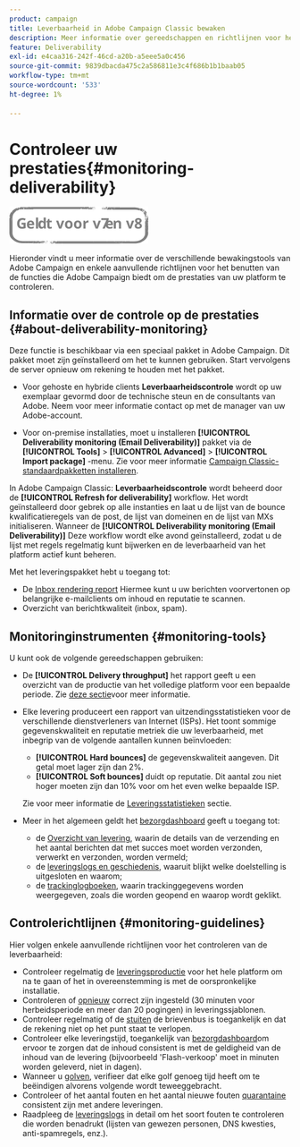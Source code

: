 ```yaml
---
product: campaign
title: Leverbaarheid in Adobe Campaign Classic bewaken
description: Meer informatie over gereedschappen en richtlijnen voor het controleren van de prestaties in Adobe Campaign Classic.
feature: Deliverability
exl-id: e4caa316-242f-46cd-a20b-a5eee5a0c456
source-git-commit: 9839dbacda475c2a586811e3c4f686b1b1baab05
workflow-type: tm+mt
source-wordcount: '533'
ht-degree: 1%

---
```


# Controleer uw prestaties{#monitoring-deliverability}

![](../../assets/common.svg)

Hieronder vindt u meer informatie over de verschillende bewakingstools van Adobe Campaign en enkele aanvullende richtlijnen voor het benutten van de functies die Adobe Campaign biedt om de prestaties van uw platform te controleren.

## Informatie over de controle op de prestaties {#about-deliverability-monitoring}

Deze functie is beschikbaar via een speciaal pakket in Adobe Campaign. Dit pakket moet zijn geïnstalleerd om het te kunnen gebruiken. Start vervolgens de server opnieuw om rekening te houden met het pakket.
* Voor gehoste en hybride clients **Leverbaarheidscontrole** wordt op uw exemplaar gevormd door de technische steun en de consultants van Adobe. Neem voor meer informatie contact op met de manager van uw Adobe-account.

* Voor on-premise installaties, moet u installeren **[!UICONTROL Deliverability monitoring (Email Deliverability)]** pakket via de **[!UICONTROL Tools]** > **[!UICONTROL Advanced]** > **[!UICONTROL Import package]** -menu. Zie voor meer informatie [Campaign Classic-standaardpakketten installeren](../../installation/using/installing-campaign-standard-packages.md).

In Adobe Campaign Classic: **Leverbaarheidscontrole** wordt beheerd door de **[!UICONTROL Refresh for deliverability]** workflow. Het wordt geïnstalleerd door gebrek op alle instanties en laat u de lijst van de bounce kwalificatieregels van de post, de lijst van domeinen en de lijst van MXs initialiseren. Wanneer de **[!UICONTROL Deliverability monitoring (Email Deliverability)]** Deze workflow wordt elke avond geïnstalleerd, zodat u de lijst met regels regelmatig kunt bijwerken en de leverbaarheid van het platform actief kunt beheren.

Met het leveringspakket hebt u toegang tot:

* De [Inbox rendering report](inbox-rendering.md) Hiermee kunt u uw berichten voorvertonen op belangrijke e-mailclients om inhoud en reputatie te scannen.
* Overzicht van berichtkwaliteit (inbox, spam).

## Monitoringinstrumenten {#monitoring-tools}

U kunt ook de volgende gereedschappen gebruiken:

* De **[!UICONTROL Delivery throughput]** het rapport geeft u een overzicht van de productie van het volledige platform voor een bepaalde periode. Zie [deze sectie](../../reporting/using/global-reports.md#delivery-throughput)voor meer informatie.
* Elke levering produceert een rapport van uitzendingsstatistieken voor de verschillende dienstverleners van Internet (ISPs). Het toont sommige gegevenskwaliteit en reputatie metriek die uw leverbaarheid, met inbegrip van de volgende aantallen kunnen beïnvloeden:
   * **[!UICONTROL Hard bounces]** de gegevenskwaliteit aangeven. Dit getal moet lager zijn dan 2%.
   * **[!UICONTROL Soft bounces]** duidt op reputatie. Dit aantal zou niet hoger moeten zijn dan 10% voor om het even welke bepaalde ISP.

   Zie voor meer informatie de [Leveringsstatistieken](../../reporting/using/global-reports.md#delivery-statistics) sectie.
* Meer in het algemeen geldt het [bezorgdashboard](about-delivery-monitoring.md) geeft u toegang tot:
   * de [Overzicht van levering](delivery-dashboard.md#delivery-summary), waarin de details van de verzending en het aantal berichten dat met succes moet worden verzonden, verwerkt en verzonden, worden vermeld;
   * de [leveringslogs en geschiedenis](delivery-dashboard.md#delivery-logs-and-history), waaruit blijkt welke doelstelling is uitgesloten en waarom;
   * de [trackinglogboeken](delivery-dashboard.md#tracking-logs), waarin trackinggegevens worden weergegeven, zoals die worden geopend en waarop wordt geklikt.

## Controlerichtlijnen {#monitoring-guidelines}

Hier volgen enkele aanvullende richtlijnen voor het controleren van de leverbaarheid:

* Controleer regelmatig de [leveringsproductie](../../reporting/using/global-reports.md#delivery-throughput) voor het hele platform om na te gaan of het in overeenstemming is met de oorspronkelijke installatie.
* Controleren of [opnieuw](understanding-delivery-failures.md#retries-after-a-delivery-temporary-failure) correct zijn ingesteld (30 minuten voor herbeidsperiode en meer dan 20 pogingen) in leveringssjablonen.
* Controleer regelmatig of de [stuiten](understanding-delivery-failures.md#bounce-mail-management) de brievenbus is toegankelijk en dat de rekening niet op het punt staat te verlopen.
* Controleer elke leveringstijd, toegankelijk van [bezorgdashboard](delivery-dashboard.md)om ervoor te zorgen dat de inhoud consistent is met de geldigheid van de inhoud van de levering (bijvoorbeeld &#39;Flash-verkoop&#39; moet in minuten worden geleverd, niet in dagen).
* Wanneer u [golven](steps-sending-the-delivery.md#sending-using-multiple-waves), verifieer dat elke golf genoeg tijd heeft om te beëindigen alvorens volgende wordt teweeggebracht.
* Controleer of het aantal fouten en het aantal nieuwe fouten [quarantaine](understanding-quarantine-management.md) consistent zijn met andere leveringen.
* Raadpleeg de [leveringslogs](delivery-dashboard.md#delivery-logs-and-history) in detail om het soort fouten te controleren die worden benadrukt (lijsten van gewezen personen, DNS kwesties, anti-spamregels, enz.).
